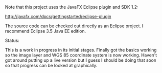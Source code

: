Note that this project uses the JavaFX Eclipse plugin and SDK 1.2:

http://javafx.com/docs/gettingstarted/eclipse-plugin

The source code can be checked out directly as an Eclipse project. I recommend Eclipse 3.5 Java EE edition.

Status:

This is a work in progress in its initial stages. Finally got the basics working so the image layer and WGS 85 coordinate system is now working. Haven't got around putting up a live version but I guess I should be doing that soon so that progress can be looked at graphically.